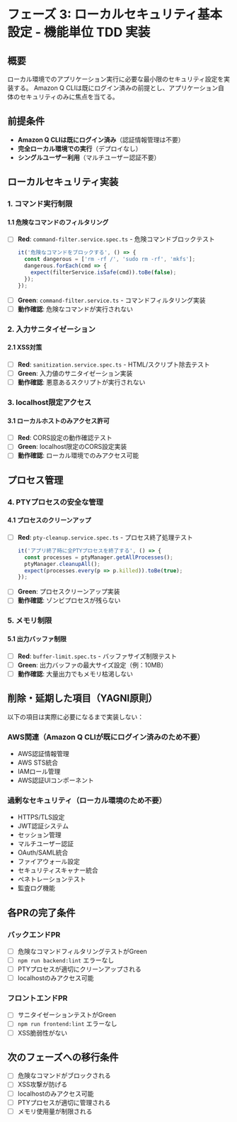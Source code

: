 # フェーズ 3: ローカルセキュリティ基本設定 - 機能単位 TDD 実装

## 概要

ローカル環境でのアプリケーション実行に必要な最小限のセキュリティ設定を実装する。
Amazon Q CLIは既にログイン済みの前提とし、アプリケーション自体のセキュリティのみに焦点を当てる。

## 前提条件

- **Amazon Q CLIは既にログイン済み**（認証情報管理は不要）
- **完全ローカル環境での実行**（デプロイなし）
- **シングルユーザー利用**（マルチユーザー認証不要）

## ローカルセキュリティ実装

### 1. コマンド実行制限

#### 1.1 危険なコマンドのフィルタリング

- [ ] **Red**: `command-filter.service.spec.ts` - 危険コマンドブロックテスト
  ```typescript
  it('危険なコマンドをブロックする', () => {
    const dangerous = ['rm -rf /', 'sudo rm -rf', 'mkfs'];
    dangerous.forEach(cmd => {
      expect(filterService.isSafe(cmd)).toBe(false);
    });
  });
  ```
- [ ] **Green**: `command-filter.service.ts` - コマンドフィルタリング実装
- [ ] **動作確認**: 危険なコマンドが実行されない

### 2. 入力サニタイゼーション

#### 2.1 XSS対策

- [ ] **Red**: `sanitization.service.spec.ts` - HTML/スクリプト除去テスト
- [ ] **Green**: 入力値のサニタイゼーション実装
- [ ] **動作確認**: 悪意あるスクリプトが実行されない

### 3. localhost限定アクセス

#### 3.1 ローカルホストのみアクセス許可

- [ ] **Red**: CORS設定の動作確認テスト
- [ ] **Green**: localhost限定のCORS設定実装
- [ ] **動作確認**: ローカル環境でのみアクセス可能

## プロセス管理

### 4. PTYプロセスの安全な管理

#### 4.1 プロセスのクリーンアップ

- [ ] **Red**: `pty-cleanup.service.spec.ts` - プロセス終了処理テスト
  ```typescript
  it('アプリ終了時に全PTYプロセスを終了する', () => {
    const processes = ptyManager.getAllProcesses();
    ptyManager.cleanupAll();
    expect(processes.every(p => p.killed)).toBe(true);
  });
  ```
- [ ] **Green**: プロセスクリーンアップ実装
- [ ] **動作確認**: ゾンビプロセスが残らない

### 5. メモリ制限

#### 5.1 出力バッファ制限

- [ ] **Red**: `buffer-limit.spec.ts` - バッファサイズ制限テスト
- [ ] **Green**: 出力バッファの最大サイズ設定（例：10MB）
- [ ] **動作確認**: 大量出力でもメモリ枯渇しない

## 削除・延期した項目（YAGNI原則）

以下の項目は実際に必要になるまで実装しない：

### AWS関連（Amazon Q CLIが既にログイン済みのため不要）
- AWS認証情報管理
- AWS STS統合
- IAMロール管理
- AWS認証UIコンポーネント

### 過剰なセキュリティ（ローカル環境のため不要）
- HTTPS/TLS設定
- JWT認証システム
- セッション管理
- マルチユーザー認証
- OAuth/SAML統合
- ファイアウォール設定
- セキュリティスキャナー統合
- ペネトレーションテスト
- 監査ログ機能

## 各PRの完了条件

### バックエンドPR

- [ ] 危険なコマンドフィルタリングテストがGreen
- [ ] `npm run backend:lint` エラーなし
- [ ] PTYプロセスが適切にクリーンアップされる
- [ ] localhostのみアクセス可能

### フロントエンドPR

- [ ] サニタイゼーションテストがGreen
- [ ] `npm run frontend:lint` エラーなし
- [ ] XSS脆弱性がない

## 次のフェーズへの移行条件

- [ ] 危険なコマンドがブロックされる
- [ ] XSS攻撃が防げる
- [ ] localhostのみアクセス可能
- [ ] PTYプロセスが適切に管理される
- [ ] メモリ使用量が制限される